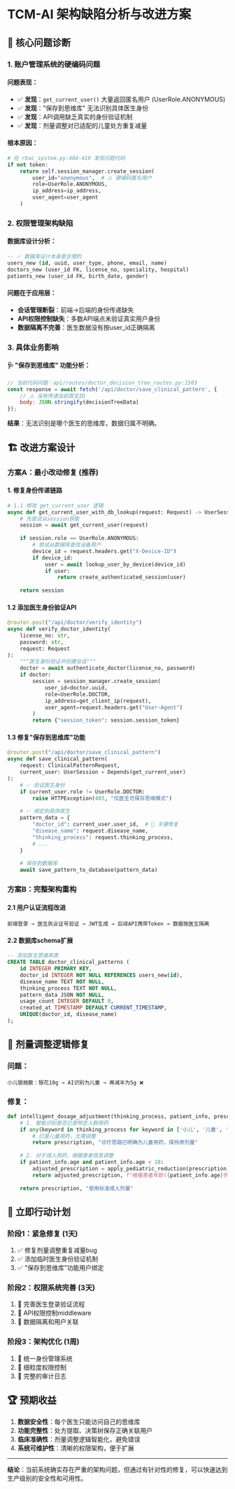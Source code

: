 # TCM-AI 架构缺陷分析与改进方案

## 🚨 核心问题诊断

### 1. 账户管理系统的硬编码问题

#### 问题表现：
- ✅ **发现**：`get_current_user()` 大量返回匿名用户 (UserRole.ANONYMOUS)
- ✅ **发现**："保存到思维库" 无法识别具体医生身份
- ✅ **发现**：API调用缺乏真实的身份验证机制
- ✅ **发现**：剂量调整对已适配的儿童处方重复减量

#### 根本原因：
```python
# 在 rbac_system.py:404-410 发现问题代码
if not token:
    return self.session_manager.create_session(
        user_id="anonymous",  # ⚠️ 硬编码匿名用户
        role=UserRole.ANONYMOUS,
        ip_address=ip_address,
        user_agent=user_agent
    )
```

### 2. 权限管理架构缺陷

#### 数据库设计分析：
```sql
-- ✅ 数据库设计本身是合理的
users_new (id, uuid, user_type, phone, email, name)
doctors_new (user_id FK, license_no, speciality, hospital)
patients_new (user_id FK, birth_date, gender)
```

#### 问题在于应用层：
- **会话管理断裂**：前端→后端的身份传递缺失
- **API权限控制缺失**：多数API端点未验证真实用户身份
- **数据隔离不完善**：医生数据没有按user_id正确隔离

### 3. 具体业务影响

#### 🩺 "保存到思维库" 功能分析：
```javascript
// 当前代码问题：api/routes/doctor_decision_tree_routes.py:1503
const response = await fetch('/api/doctor/save_clinical_pattern', {
    // ⚠️ 没有传递当前医生ID
    body: JSON.stringify(decisionTreeData)
});
```

**结果**：无法识别是哪个医生的思维库，数据归属不明确。

## 🏗️ 改进方案设计

### 方案A：最小改动修复 (推荐)

#### 1. 修复身份传递链路
```python
# 1.1 修改 get_current_user 逻辑
async def get_current_user_with_db_lookup(request: Request) -> UserSession:
    # 先尝试从session获取
    session = await get_current_user(request)
    
    if session.role == UserRole.ANONYMOUS:
        # 尝试从数据库查找设备用户
        device_id = request.headers.get("X-Device-ID")
        if device_id:
            user = await lookup_user_by_device(device_id)
            if user:
                return create_authenticated_session(user)
    
    return session
```

#### 1.2 添加医生身份验证API
```python
@router.post("/api/doctor/verify_identity")
async def verify_doctor_identity(
    license_no: str,
    password: str,
    request: Request
):
    """医生身份验证并创建会话"""
    doctor = await authenticate_doctor(license_no, password)
    if doctor:
        session = session_manager.create_session(
            user_id=doctor.uuid,
            role=UserRole.DOCTOR,
            ip_address=get_client_ip(request),
            user_agent=request.headers.get("User-Agent")
        )
        return {"session_token": session.session_token}
```

#### 1.3 修复"保存到思维库"功能
```python
@router.post("/api/doctor/save_clinical_pattern")
async def save_clinical_pattern(
    request: ClinicalPatternRequest,
    current_user: UserSession = Depends(get_current_user)
):
    # ✅ 验证医生身份
    if current_user.role != UserRole.DOCTOR:
        raise HTTPException(403, "仅医生可保存思维模式")
    
    # ✅ 绑定到具体医生
    pattern_data = {
        "doctor_id": current_user.user_id,  # 🎯 关键修复
        "disease_name": request.disease_name,
        "thinking_process": request.thinking_process,
        # ...
    }
    
    # 保存到数据库
    await save_pattern_to_database(pattern_data)
```

### 方案B：完整架构重构

#### 2.1 用户认证流程改进
```
前端登录 → 医生执业证号验证 → JWT生成 → 后续API携带Token → 数据按医生隔离
```

#### 2.2 数据库schema扩展
```sql
-- 添加医生思维库表
CREATE TABLE doctor_clinical_patterns (
    id INTEGER PRIMARY KEY,
    doctor_id INTEGER NOT NULL REFERENCES users_new(id),
    disease_name TEXT NOT NULL,
    thinking_process TEXT NOT NULL,
    pattern_data JSON NOT NULL,
    usage_count INTEGER DEFAULT 0,
    created_at TIMESTAMP DEFAULT CURRENT_TIMESTAMP,
    UNIQUE(doctor_id, disease_name)
);
```

## 🔧 剂量调整逻辑修复

### 问题：
```
小儿银翘散：银花10g → AI识别为儿童 → 再减半为5g ❌
```

### 修复：
```python
def intelligent_dosage_adjustment(thinking_process, patient_info, prescription):
    # 1. 智能识别是否已是特定人群用药
    if any(keyword in thinking_process for keyword in ['小儿', '儿童', '幼儿']):
        # 已是儿童用药，无需调整
        return prescription, "诊疗思路已明确为儿童用药，保持原剂量"
    
    # 2. 对于成人用药，根据患者信息调整
    if patient_info.age and patient_info.age < 18:
        adjusted_prescription = apply_pediatric_reduction(prescription)
        return adjusted_prescription, f"根据患者年龄({patient_info.age}岁)调整为儿童剂量"
    
    return prescription, "使用标准成人剂量"
```

## 🎯 立即行动计划

### 阶段1：紧急修复 (1天)
1. ✅ 修复剂量调整重复减量bug
2. ✅ 添加临时医生身份验证机制
3. ✅ "保存到思维库"功能用户绑定

### 阶段2：权限系统完善 (3天)
1. 🔄 完善医生登录验证流程
2. 🔄 API权限控制middleware
3. 🔄 数据隔离和用户关联

### 阶段3：架构优化 (1周)
1. 📅 统一身份管理系统
2. 📅 细粒度权限控制
3. 📅 完整的审计日志

## 🏆 预期收益

1. **数据安全性**：每个医生只能访问自己的思维库
2. **功能完整性**：处方提取、决策树保存正确关联用户
3. **临床准确性**：剂量调整逻辑智能化，避免错误
4. **系统可维护性**：清晰的权限架构，便于扩展

---

**结论**：当前系统确实存在严重的架构问题，但通过有针对性的修复，可以快速达到生产级别的安全性和可用性。